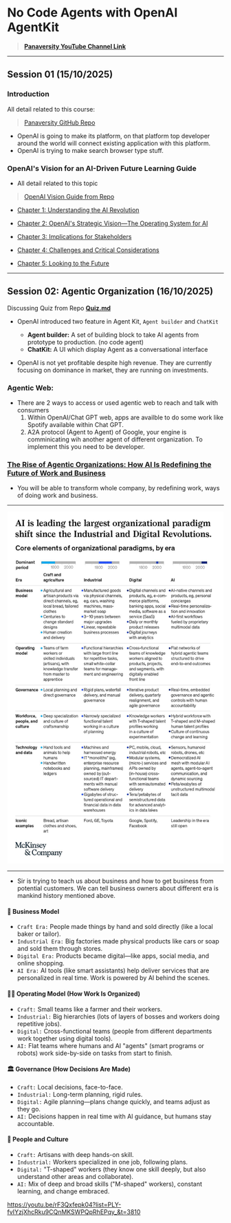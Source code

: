 # **No Code Agents with OpenAI AgentKit**

> [**Panaversity YouTube Channel Link**](https://www.youtube.com/playlist?list=PLY-fvIYzjXhcRku9CQnMKSWPQpRhEPqy_)

---

## **Session 01 (15/10/2025)**

### **Introduction**

All detail related to this course:
> [Panaversity GitHub Repo](https://github.com/panaversity/learn-agentic-ai-from-low-code-to-code/blob/main/00_agentic_web/readme.md)

* OpenAI is going to make its platform, on that platform top developer around the world will connect existing application with this platform.
* OpenAI is trying to make search browser type stuff.

### **OpenAI's Vision for an AI-Driven Future Learning Guide**

* All detail related to this topic

> [OpenAI Vision Guide from Repo](https://github.com/panaversity/learn-agentic-ai-from-low-code-to-code/blob/main/00_agentic_web/panaversity-openai-vision-guide.md)

* [Chapter 1: Understanding the AI Revolution](https://github.com/panaversity/learn-agentic-ai-from-low-code-to-code/blob/main/00_agentic_web/panaversity-openai-vision-guide.md#chapter-1-understanding-the-ai-revolution)

* [Chapter 2: OpenAI's Strategic Vision—The Operating System for AI](https://github.com/panaversity/learn-agentic-ai-from-low-code-to-code/blob/main/00_agentic_web/panaversity-openai-vision-guide.md#chapter-2-openais-strategic-vision-the-operating-system-for-ai)

* [Chapter 3: Implications for Stakeholders](https://github.com/panaversity/learn-agentic-ai-from-low-code-to-code/blob/main/00_agentic_web/panaversity-openai-vision-guide.md#chapter-3-implications-for-stakeholders)

* [Chapter 4: Challenges and Critical Considerations](https://github.com/panaversity/learn-agentic-ai-from-low-code-to-code/blob/main/00_agentic_web/panaversity-openai-vision-guide.md#chapter-4-challenges-and-critical-considerations)

* [Chapter 5: Looking to the Future](https://github.com/panaversity/learn-agentic-ai-from-low-code-to-code/blob/main/00_agentic_web/panaversity-openai-vision-guide.md#chapter-5-looking-to-the-future)

---

## **Session 02: Agentic Organization (16/10/2025)**

Discussing Quiz from Repo **[Quiz.md](https://github.com/panaversity/learn-agentic-ai-from-low-code-to-code/blob/main/00_agentic_web/quiz.md)**

- OpenAI introduced two feature in Agent Kit, `Agent builder` and `ChatKit`
    * **Agent builder:** A set of building block to take AI agents from prototype to production. (no code agent)
    * **ChatKit:** A UI which display Agent as a conversational interface

- OpenAI is not yet profitable despite high revenue. They are currently focusing on dominance in market, they are running on investments.

### **Agentic Web:**
- There are 2 ways to access or used agentic web to reach and talk with consumers
    1) Within OpenAI/Chat GPT web, apps are availble to do some work like Spotify available within Chat GPT.
    2) A2A protocol (Agent to Agent) of Google, your engine is comminicating wih another agent of different organization. To implement this you need to be developer.

### **[The Rise of Agentic Organizations: How AI Is Redefining the Future of Work and Business](https://github.com/panaversity/learn-agentic-ai-from-low-code-to-code/blob/main/01_agentic_org/readme.md)**

- You will be able to transform whole company, by redefining work, ways of doing work and business.

---
![Organizational Paradigms](assets/ai_leading.jpg)

---

- Sir is trying to teach us about business and how to get business from potential customers. We can tell business owners about different era is mankind history mentioned above.

#### **🏢 Business Model**
* `Craft Era:` People made things by hand and sold directly (like a local baker or tailor).
* `Industrial Era:` Big factories made physical products like cars or soap and sold them through stores.
* `Digital Era:` Products became digital—like apps, social media, and online shopping.
* `AI Era:` AI tools (like smart assistants) help deliver services that are personalized in real time. Work is powered by AI behind the scenes.

#### **👩‍🏭 Operating Model (How Work Is Organized)**
* `Craft:` Small teams like a farmer and their workers.
* `Industrial:` Big hierarchies (lots of layers of bosses and workers doing repetitive jobs).
* `Digital:` Cross-functional teams (people from different departments work together using digital tools).
* `AI:` Flat teams where humans and AI "agents" (smart programs or robots) work side-by-side on tasks from start to finish.

#### **🏛️ Governance (How Decisions Are Made)**
* `Craft:` Local decisions, face-to-face.
* `Industrial:` Long-term planning, rigid rules.
* `Digital:` Agile planning—plans change quickly, and teams adjust as they go.
* `AI:` Decisions happen in real time with AI guidance, but humans stay accountable.

#### **👥 People and Culture**
* `Craft:` Artisans with deep hands-on skill.
* `Industrial:` Workers specialized in one job, following plans.
* `Digital:` "T-shaped" workers (they know one skill deeply, but also understand other areas and collaborate).
* `AI:` Mix of deep and broad skills ("M-shaped" workers), constant learning, and change embraced.

https://youtu.be/rF3Qxfepk04?list=PLY-fvIYzjXhcRku9CQnMKSWPQpRhEPqy_&t=3810